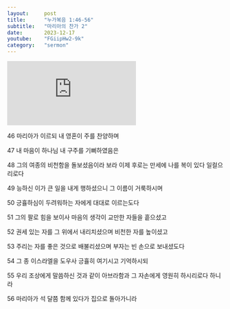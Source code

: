 ```yaml
---
layout:     post
title:      "누가복음 1:46-56"
subtitle:	"마리아의 찬가 2"
date:       2023-12-17
youtube:    "FGiipHw2-9k"
category:   "sermon"
---
```


<div class="youtube margin-large">
    <iframe src="https://www.youtube.com/embed/FGiipHw2-9k" title="YouTube video player" frameborder="0" allow="accelerometer; autoplay; clipboard-write; encrypted-media; gyroscope; picture-in-picture; web-share" allowfullscreen></iframe>
</div>

46 마리아가 이르되 내 영혼이 주를 찬양하며

47 내 마음이 하나님 내 구주를 기뻐하였음은

48 그의 여종의 비천함을 돌보셨음이라 보라 이제 후로는 만세에 나를 복이 있다 일컬으리로다

49 능하신 이가 큰 일을 내게 행하셨으니 그 이름이 거룩하시며

50 긍휼하심이 두려워하는 자에게 대대로 이르는도다  

51 그의 팔로 힘을 보이사 마음의 생각이 교만한 자들을 흩으셨고

52 권세 있는 자를 그 위에서 내리치셨으며 비천한 자를 높이셨고

53 주리는 자를 좋은 것으로 배불리셨으며 부자는 빈 손으로 보내셨도다

54 그 종 이스라엘을 도우사 긍휼히 여기시고 기억하시되

55 우리 조상에게 말씀하신 것과 같이 아브라함과 그 자손에게 영원히 하시리로다 하니라  

56 마리아가 석 달쯤 함께 있다가 집으로 돌아가니라